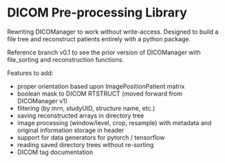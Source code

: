 # DICOM Pre-processing Library

Rewriting DICOManager to work without write-access. Designed to build a file tree and reconstruct patients entirely with a python package.

Reference branch v0.1 to see the prior version of DICOManager with file_sorting and reconstruction functions.

Features to add:
* proper orientation based upon ImagePositionPatient matrix
* boolean mask to DICOM RTSTRUCT (moved forward from DICOManager v1)
* filtering (by mrn, studyUID, structure name, etc.)
* saving reconstructed arrays in directory tree
* image processing (window/level, crop, resample) with metadata and original information storage in header
* support for data generators for pytorch / tensorflow
* reading saved directory trees without re-sorting
* DICOM tag documentation